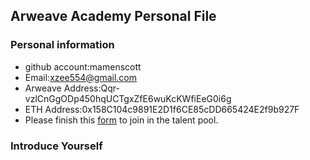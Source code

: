 ## Arweave Academy Personal File

### Personal information

- github account:mamenscott
- Email:xzee554@gmail.com
- Arweave Address:Qqr-vzlCnGgODp450hqUCTgxZfE6wuKcKWfiEeG0i6g
- ETH Address:0x158C104c9891E2D1f6CE85cDD665424E2f9b927F
- Please finish this [form](https://docs.google.com/forms/d/e/1FAIpQLSfWA5fIIcBgmRppm3jNz5vmf9Mai_QMVil-2pO4r7YKn_Zhtw/viewform?usp=sf_link) to join in the talent pool.

### Introduce Yourself

